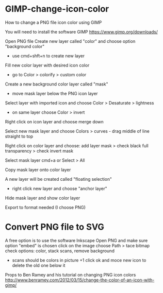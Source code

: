 # GIMP-change-icon-color
How to change a PNG file icon color using GIMP 

You will need to install the software GIMP 
https://www.gimp.org/downloads/

Open PNG file 
Create new layer called "color" and choose option "background color" 
* use cmd+shft+n to create new layer

Fill new color layer with desired icon color
* go to Color > colorify > custom color

Create a new background color layer called "mask"
* move mask layer below the PNG icon layer

Select layer with imported icon and choose Color > Desaturate > lightness
* on same layer choose Color > invert

Right click on icon layer and choose merge down

Select new mask layer and choose Colors > curves - drag middle of line straight to top

Right click on color layer and choose: add layer mask > check black full transparency > check invert mask

Select mask layer cmd+a or Select > All

Copy mask layer onto color layer 

A new layer will be created called "floating selection"
* right click new layer and choose "anchor layer" 

Hide mask layer and show color layer

Export to format needed (I choose PNG)

# Convert PNG file to SVG
A free option is to use the software Inkscape
Open PNG and make sure option "embed" is chosen 
click on the image
choose Path > tace bitmap
check options: color, stack scans, remove background 
  * scans should be colors in picture +1
 click ok and moce new icon to delete the old one below it


Props to Ben Ramey and his tutorial on changing PNG icon colors 
http://www.benramey.com/2012/03/15/change-the-color-of-an-icon-with-gimp/
